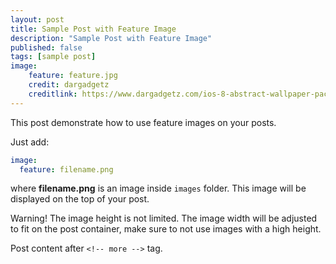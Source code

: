 ```yaml
---
layout: post
title: Sample Post with Feature Image
description: "Sample Post with Feature Image"
published: false
tags: [sample post]
image:
    feature: feature.jpg
    credit: dargadgetz
    creditlink: https://www.dargadgetz.com/ios-8-abstract-wallpaper-pack-for-iphone-5s-5c-and-ipod-touch-retina/
---
```


This post demonstrate how to use feature images on your posts.

Just add:

```yaml
image:
  feature: filename.png
```

where **filename.png** is an image inside `images` folder. This image will be displayed on the top of your post.

Warning! The image height is not limited. The image width will be adjusted to fit on the post container, make sure to not use images with a high height.

<!-- more -->

Post content after ``<!-- more -->`` tag.
